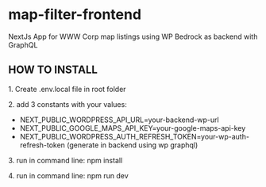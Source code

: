 # map-filter-frontend
<p>NextJs App for WWW Corp map listings using WP Bedrock as backend with GraphQL
<h2>HOW TO INSTALL</h2>
<p>1. Create .env.local file in root folder</p>
<p>2. add 3 constants with your values:</p>
<ul>
  <li>
    NEXT_PUBLIC_WORDPRESS_API_URL=your-backend-wp-url
  </li>
      <li>
    NEXT_PUBLIC_GOOGLE_MAPS_API_KEY=your-google-maps-api-key
  </li>
              <li>
    NEXT_PUBLIC_WORDPRESS_AUTH_REFRESH_TOKEN=your-wp-auth-refresh-token (generate in backend using wp graphql)
  </li>
</ul>
<p>3. run in command line: npm install</p>
<p>4. run in command line: npm run dev</p>


